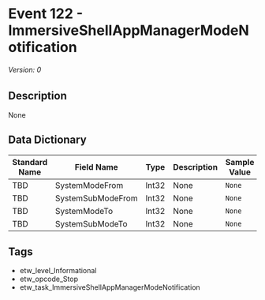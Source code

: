 # Event 122 - ImmersiveShellAppManagerModeNotification
###### Version: 0

## Description
None

## Data Dictionary
|Standard Name|Field Name|Type|Description|Sample Value|
|---|---|---|---|---|
|TBD|SystemModeFrom|Int32|None|`None`|
|TBD|SystemSubModeFrom|Int32|None|`None`|
|TBD|SystemModeTo|Int32|None|`None`|
|TBD|SystemSubModeTo|Int32|None|`None`|

## Tags
* etw_level_Informational
* etw_opcode_Stop
* etw_task_ImmersiveShellAppManagerModeNotification